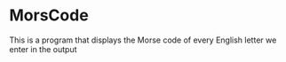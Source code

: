 # MorsCode
This is a program that displays the Morse code of every English letter we enter in the output
